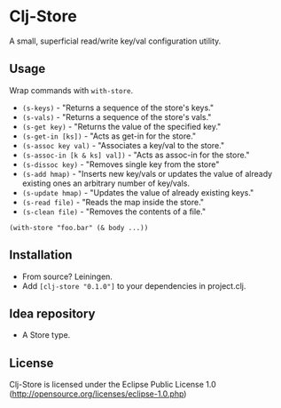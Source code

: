 # Clj-Store

A small, superficial read/write key/val configuration utility.

## Usage

Wrap commands with `with-store`.

* `(s-keys)`                   - "Returns a sequence of the store's keys."
* `(s-vals)`                   - "Returns a sequence of the store's vals."
* `(s-get key)`                - "Returns the value of the specified key."
* `(s-get-in [ks])`            - "Acts as get-in for the store."
* `(s-assoc key val)`          - "Associates a key/val to the store."
* `(s-assoc-in [k & ks] val])` - "Acts as assoc-in for the store."
* `(s-dissoc key)`             - "Removes single key from the store"
* `(s-add hmap)`               - "Inserts new key/vals or updates the value of already existing ones an arbitrary number of key/vals.
* `(s-update hmap)`            - "Updates the value of already existing keys."
* `(s-read file)`              - "Reads the map inside the store."
* `(s-clean file)`             - "Removes the contents of a file."

`(with-store "foo.bar"
   (& body ...))`

## Installation

- From source? Leiningen.
- Add `[clj-store "0.1.0"]` to your dependencies in project.clj.

## Idea repository

- A Store type.

## License

Clj-Store is licensed under the Eclipse Public License 1.0 (http://opensource.org/licenses/eclipse-1.0.php)

